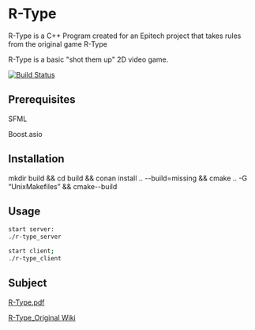 # R-Type
R-Type is a C++ Program created for an Epitech project that takes rules from the original game R-Type

R-Type is a basic "shot them up" 2D video game.

[![Build Status](https://travis-ci.com/NicolasKeita/R-type-video-game.svg?token=yCU9eZUj8esevSHWuiuJ&branch=master)](https://travis-ci.com/NicolasKeita/R-type-video-game)

## Prerequisites

SFML

Boost.asio

## Installation

mkdir build && cd build && conan install .. --build=missing && cmake .. -G “UnixMakefiles” && cmake--build


## Usage

```bash
start server:
./r-type_server

start client;
./r-type_client
```

## Subject

[R-Type.pdf](https://intra.epitech.eu/module/2019/B-CPP-501/PAR-5-1/acti-355492/project/file/B-CPP-501_rtype.pdf)

[R-Type_Original Wiki](https://fr.wikipedia.org/wiki/R-Type)
